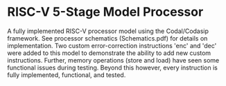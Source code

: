 # RISC-V 5-Stage Model Processor

A fully implemented RISC-V processor model using the Codal/Codasip framework. See processor schematics (Schematics.pdf) for details on implementation. Two custom error-correction instructions 'enc' and 'dec' were added to this model to demonstrate the ability to add new custom instructions. Further, memory operations (store and load) have seen some functional issues during testing. Beyond this however, every instruction is fully implemented, functional, and tested.
